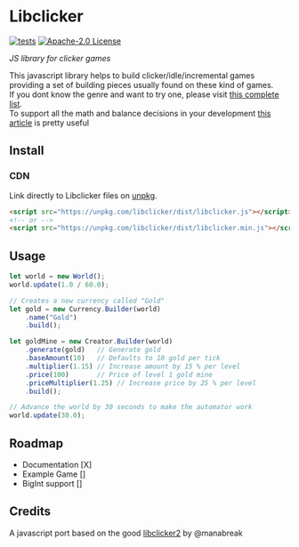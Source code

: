 # Libclicker
[![tests](https://github.com/JuanSierra/libclicker-js/actions/workflows/tests.yml/badge.svg)](https://github.com/JuanSierra/libclicker-js/actions/workflows/tests.yml)
[![Apache-2.0 License](https://img.shields.io/badge/License-Apache-2.svg)](https://choosealicense.com/licenses/apache-2.0/)

_JS library for clicker games_

This javascript library helps to build clicker/idle/incremental games providing a set of building pieces usually found on these kind of games.  
If you dont know the genre and want to try one, please visit [this complete list](https://www.reddit.com/r/incremental_games/wiki/list_of_incremental_games).  
To support all the math and balance decisions in your development [this article](https://blog.kongregate.com/the-math-of-idle-games-part-i/) is pretty useful 

## Install

### CDN

Link directly to Libclicker files on [unpkg](https://unpkg.com/).

``` html
<script src="https://unpkg.com/libclicker/dist/libclicker.js"></script>
<!-- or -->
<script src="https://unpkg.com/libclicker/dist/libclicker.min.js"></script>
```
## Usage

``` javascript
let world = new World();
world.update(1.0 / 60.0);

// Creates a new currency called "Gold"
let gold = new Currency.Builder(world)
    .name("Gold")
    .build();

let goldMine = new Creator.Builder(world)
    .generate(gold)   // Generate gold
    .baseAmount(10)   // Defaults to 10 gold per tick
    .multiplier(1.15) // Increase amount by 15 % per level
    .price(100)       // Price of level 1 gold mine
    .priceMultiplier(1.25) // Increase price by 25 % per level
    .build();

// Advance the world by 30 seconds to make the automator work
world.update(30.0);
``` 
## Roadmap
* Documentation [X]
* Example Game []   
* BigInt support []

## Credits
A javascript port based on the good [libclicker2](https://github.com/manabreak/libclicker2) by @manabreak
